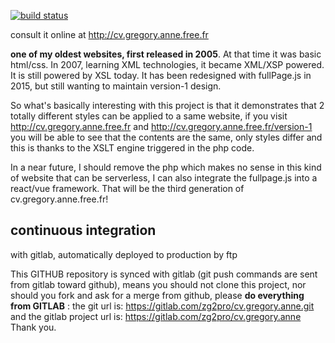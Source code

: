 [![build status](https://gitlab.com/zg2pro/cv.gregory.anne/badges/master/build.svg)](https://gitlab.com/zg2pro/cv.gregory.anne/commits/master)

consult it online at http://cv.gregory.anne.free.fr

**one of my oldest websites, first released in 2005**. At that time it was basic html/css.
In 2007, learning XML technologies, it became XML/XSP powered. It is still powered by XSL today.
It has been redesigned with fullPage.js in 2015, but still wanting to maintain version-1 design.

So what's basically interesting with this project is that it demonstrates that 2 totally different 
styles can be applied to a same website, if you visit http://cv.gregory.anne.free.fr and http://cv.gregory.anne.free.fr/version-1<br/>
you will be able to see that the contents are the same, only styles differ and this is thanks to the XSLT engine triggered in the php code.

In a near future, I should remove the php which makes no sense in this kind of website that can be serverless, I can also
integrate the fullpage.js into a react/vue framework. That will be the third generation of cv.gregory.anne.free.fr!


## continuous integration

with gitlab, automatically deployed to production by ftp

This GITHUB repository is synced with gitlab (git push commands are sent from gitlab toward github), 
means you should not clone this project, nor should you fork and ask for a merge from github, please
<b>do everything from GITLAB</b> : the git url is: https://gitlab.com/zg2pro/cv.gregory.anne.git 
and the gitlab project url is: https://gitlab.com/zg2pro/cv.gregory.anne
<br/>Thank you.